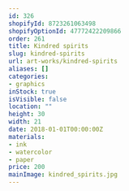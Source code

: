 ```yaml
---
id: 326
shopifyId: 8723261063498
shopifyOptionId: 47772422209866
order: 261
title: Kindred spirits
slug: kindred-spirits
url: art-works/kindred-spirits
aliases: []
categories:
- graphics
inStock: true
isVisible: false
location: ""
height: 30
width: 21
date: 2018-01-01T00:00:00Z
materials:
- ink
- watercolor
- paper
price: 200
mainImage: kindred_spirits.jpg
---
```


